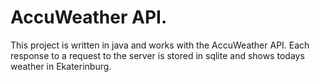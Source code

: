 # AccuWeather API.
This project is written in java and works with the AccuWeather API.
Each response to a request to the server is stored in sqlite and shows todays weather in Ekaterinburg.
